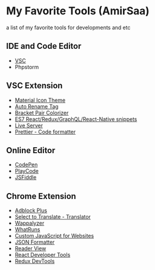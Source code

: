 # My Favorite Tools (AmirSaa)
a list of my favorite tools for developments and etc

## IDE and Code Editor
- [VSC](https://code.visualstudio.com/)
- Phpstorm

## VSC Extension
- [Material Icon Theme](https://marketplace.visualstudio.com/items?itemName=PKief.material-icon-theme/)
- [Auto Rename Tag](https://marketplace.visualstudio.com/items?itemName=formulahendry.auto-rename-tag/)
- [Bracket Pair Colorizer](https://marketplace.visualstudio.com/items?itemName=CoenraadS.bracket-pair-colorizer/)
- [ES7 React/Redux/GraphQL/React-Native snippets](https://marketplace.visualstudio.com/items?itemName=dsznajder.es7-react-js-snippets/)
- [Live Server](https://marketplace.visualstudio.com/items?itemName=ritwickdey.LiveServer/)
- [Prettier - Code formatter](https://marketplace.visualstudio.com/items?itemName=esbenp.prettier-vscode/)

## Online Editor
- [CodePen](https://codepen.io//)
- [PlayCode](https://playcode.io//)
- [JSFiddle](https://jsfiddle.net//)

## Chrome Extension
- [Adblock Plus](https://chrome.google.com/webstore/detail/adblock-plus-free-ad-bloc/cfhdojbkjhnklbpkdaibdccddilifddb/)
- [Select to Translate - Translator](https://chrome.google.com/webstore/detail/select-to-translate-trans/eignaoffibhilfdkmddbpigikiglehcc/)
- [Wappalyzer](https://chrome.google.com/webstore/detail/wappalyzer/gppongmhjkpfnbhagpmjfkannfbllamg/)
- [WhatRuns](https://chrome.google.com/webstore/detail/whatruns/cmkdbmfndkfgebldhnkbfhlneefdaaip/)
- [Custom JavaScript for Websites](https://chrome.google.com/webstore/detail/custom-javascript-for-web/ddbjnfjiigjmcpcpkmhogomapikjbjdk/)
- [JSON Formatter](https://chrome.google.com/webstore/detail/json-formatter/bcjindcccaagfpapjjmafapmmgkkhgoa/)
- [Reader View](https://chrome.google.com/webstore/detail/reader-view/ecabifbgmdmgdllomnfinbmaellmclnh/)
- [React Developer Tools](https://chrome.google.com/webstore/detail/react-developer-tools/fmkadmapgofadopljbjfkapdkoienihi/)
- [Redux DevTools](https://chrome.google.com/webstore/detail/redux-devtools/lmhkpmbekcpmknklioeibfkpmmfibljd/)



